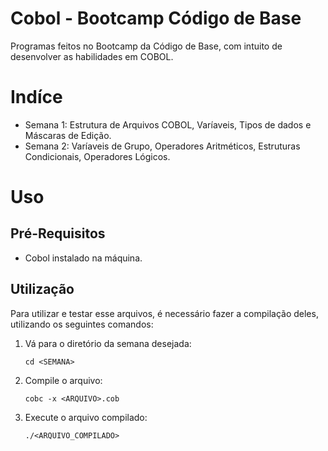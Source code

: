 # Cobol - Bootcamp Código de Base

Programas feitos no Bootcamp da Código de Base, com intuito de desenvolver as habilidades em COBOL.

# Indíce

- Semana 1: Estrutura de Arquivos COBOL, Varíaveis, Tipos de dados e Máscaras de Edição.
- Semana 2: Varíaveis de Grupo, Operadores Aritméticos, Estruturas Condicionais, Operadores Lógicos.

# Uso

## Pré-Requisitos

- Cobol instalado na máquina.

## Utilização

Para utilizar e testar esse arquivos, é necessário fazer a compilação deles, utilizando os seguintes comandos:

1. Vá para o diretório da semana desejada:

    ```
    cd <SEMANA>
    ```

2. Compile o arquivo:

    ```
    cobc -x <ARQUIVO>.cob
    ```

3. Execute o arquivo compilado:

    ```
    ./<ARQUIVO_COMPILADO>
    ```